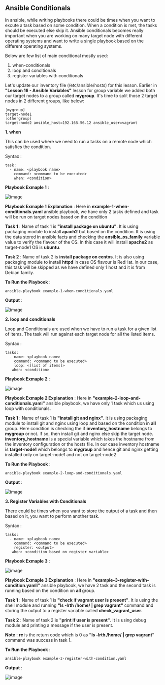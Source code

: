 ## Ansible Conditionals

In ansible, while writing playbooks there could be times when you want to excute a task based on some condition. When a condition is met, the tasks should be executed else skip it.
Ansible conditionals becomes really important when you are working on many target node with different operating systems and want to write a single playbook based on the different operating systems.

Below are few list of main conditional mostly used:

1. when-conditionals
2. loop and conditionals
3. register variables with conditionals

Let's update our inventory file (/etc/ansible/hosts) for this lesson. Earlier in **"Lesson 16 - Ansible Variables"** lesson for group variable we added both our target nodes to a group called **mygroup**. It's time to split those 2 target nodes in 2 different groups, like below:

```
[mygroup]
target-node1
[othergroup]
target-node2 ansible_host=192.168.56.12 ansible_user=vagrant
```

**1. when**

This can be used where we need to run a tasks on a remote node which satisfies the condition.

Syntax :

```
task:
  - name: <playbook name>
    command: <command to be executed>
    when: <condition>
```

**Playbook Exmaple 1** :

![image](https://drive.google.com/uc?export=view&id=1sy3guLht5HPE0HTv2_5FvvbSERAK8BTg)

**Playbook Exmaple 1 Explanation** : Here in **example-1-when-conditionals.yaml** ansible playbook, we have only 2 tasks defined and task will be run on target nodes based on the condition

**Task 1** : Name of task 1 is **"install package on ubuntu"**. It is using packaging module to install **apach2** but based on the condition. It is using the data stored in ansible facts and checking the **ansible_os_family** variable value to verify the flavour of the OS. In this case it will install **apache2** as target-node1 OS is **ubuntu**.

**Task 2** : Name of task 2 is **install package on centos**. It is also using packaging module to install **httpd** in case OS flavour is RedHat. In our case, this task will be skipped as we have defined only 1 host and it is from Debian family.

**To Run the Playbook** :

```
ansible-playbook example-1-when-conditionals.yaml
```

**Output** :

![image](https://drive.google.com/uc?export=view&id=1RDrrCN4d3Wux3vtANIEbqggop1BesnSE)

**2. loop and conditionals**

Loop and Conditionals are used when we have to run a task for a given list of items. The task will run against each target node for all the listed items.

Syntax :

```
tasks:
  - name: <playbook name>
    command: <command to be executed>
    loop: <[list of items]>
   when: <condition>
```

**Playbook Exmaple 2** :

![image](https://drive.google.com/uc?export=view&id=16T7rt7v9zc4cLblRkvVHUuCpwXBqw5dM)

**Playbook Exmaple 2 Explanation** : Here in **"example-2-loop-and-conditionals.yaml"** ansible playbook, we have only 1 task which us using loop with conditionals.

**Task 1** : Name of task 1 is **"install git and nginx"**. It is using packaging module to install git and nginx using loop and based on the condition in **all** group.
Here condition is checking the if **inventory_hostname** belongs to **mygroup** or not. If so, then install git and nginx else skip the target node.
**inventory_hostname** is a special variable which takes the hostname from the inventory configuration or the hosts file. In our case inventory hostname is **target-node1** which belongs to **mygroup** and hence git and nginx getting installed only on target-node1 and not on target-node2

**To Run the Playbook** :

```
ansible-playbook example-2-loop-and-conditionals.yaml
```

**Output** :

![image](https://drive.google.com/uc?export=view&id=1_DuMwsBjALAszjQolvAMgnJiSFub-JUK)

**3. Register Variables with Conditionals**

There could be times when you want to store the output of a task and then based on it, you want to perform another task.

Syntax :

```
tasks:
  - name: <playbook name>
    command: <command to be executed>
    register: <output>
   when: <condition based on register variable>
```

**Playbook Exmaple 3** :

![image](https://drive.google.com/uc?export=view&id=1Sh3GhHKaop0swQ0DKgYLq9klVcoh9vLZ)

**Playbook Exmaple 3 Explanation** : Here in **"example-3-register-with-condition.yamll"** ansible playbook, we have 2 task and the second task is running based on the condition on **all** group.

**Task 1** : Name of task 1 is **"check if vagrant user is present"**. It is using the shell module and running **"ls -lrth /home/ | grep vagrant"** command and storing the output to a register variable called **check_vagrant_user**.

**Task 2** : Name of task 2 is **"print if user is present"**. It is using debug module and printing a message if the user is present.

**Note** : **rc** is the return code which is 0 as **"ls -lrth /home/ | grep vagrant"** command was success in task 1.

**To Run the Playbook** :

```
ansible-playbook example-3-register-with-condition.yaml
```

**Output** :

![image](https://drive.google.com/uc?export=view&id=1AS-gEuQDqBLSqq8BshLiQgirUtmr0fvg)
